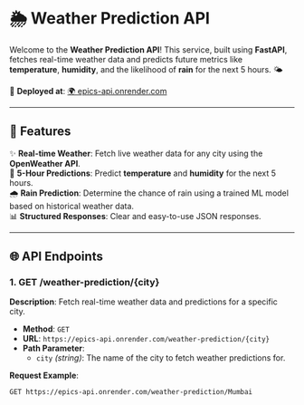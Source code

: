 # 🌦️ **Weather Prediction API**  

Welcome to the **Weather Prediction API**! This service, built using **FastAPI**, fetches real-time weather data and predicts future metrics like **temperature**, **humidity**, and the likelihood of **rain** for the next 5 hours. 🌤️  

🚀 **Deployed at**: [🌍 epics-api.onrender.com](https://epics-api.onrender.com/)

---

## 🚀 **Features**  

✨ **Real-time Weather**: Fetch live weather data for any city using the **OpenWeather API**.  
🔮 **5-Hour Predictions**: Predict **temperature** and **humidity** for the next 5 hours.  
🌧️ **Rain Prediction**: Determine the chance of rain using a trained ML model based on historical weather data.  
📊 **Structured Responses**: Clear and easy-to-use JSON responses.  

---

## 🌐 **API Endpoints**  

### 1. **GET /weather-prediction/{city}**  

**Description**: Fetch real-time weather data and predictions for a specific city.  

- **Method**: `GET`  
- **URL**: `https://epics-api.onrender.com/weather-prediction/{city}`  
- **Path Parameter**:  
  - `city` *(string)*: The name of the city to fetch weather predictions for.  

**Request Example**:  
```http
GET https://epics-api.onrender.com/weather-prediction/Mumbai
